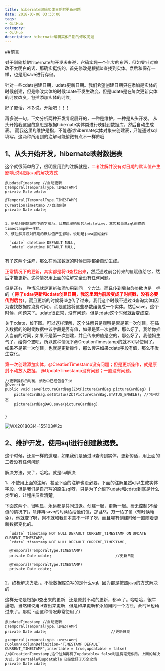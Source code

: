 ```yaml
---
title: hibernate编辑实体日期的更新问题
date: 2018-03-06 03:33:00
tags: 
- GitHub
category: 
- GitHub
description: hibernate编辑实体日期的修改问题
---
```

<!-- image url 
https://raw.githubusercontent.com/HealerJean123/HealerJean123.github.io/master/blogImages

<font color="red"></font>
-->
##前言

对于刚刚接触hibernate的开发者来说，它确实是一个伟大的东西，但如果针对修改不太明白的话，那确实挺伤的。首先修改是根据id查找到实体。然后和保存一样，也是用save进行存储。

针对一些cdate创建日期，udate更新日期。我们希望创建日期只在添加是实体的时候创建，但是修改实体的时候cdate不发生改变，但是udate是在每次更新实体的时候改变，包括添加实体的时候。

好了废话，不多说。开始吧！！！

再多说一句，下文分析两种开发情况展开的，一种是维护，一种是从头开发。
从头开始我这里的意思是根据hibernate实体类进行映射到数据库，然后自动生成表。
而我这里的维护是指，不能通过hibernate实体对象来创建表，只能通过sql填写。这两种所用到的注解可能稍微有点不一样的哦

## 1、从头开始开发，hibernate映射数据表

这个就很简单的了，很明显用到的注解就是，<font color="red">二者注解并没有对日期的默认值产生影响,说明是java的解决方式</font>


```
@UpdateTimestamp //自动更新
@Temporal(TemporalType.TIMESTAMP)
private Date udate;

@Temporal(TemporalType.TIMESTAMP)
@CreationTimestamp //自动创建
private Date cdate;


1、所映射到数据库中的字段为，注意这里映射的为datetime，其实和自己sql创建的timestamp是一样的。
2、该注解并没对日期的默认值产生影响，说明是java层的操作

  `cdate` datetime DEFAULT NULL,
  `udate` datetime DEFAULT NULL,


```
有了这两个注解，那么在添加数据的时候日期都会自动生成。

<font color="red" >正常情况下的更新，其实都是将id查找出来</font>，然后通过前台传来的值赋值给它，然后才能更新。这种情况用上面的注解完全没有任何问题。


但是还有一种情况就是更新和添加用到同一个方法，而且传到后台的参数也是一样的（<font color="red" > **除了udae更新和cdate创建日期，我这里因为前段变成了时间戳，没有必要传到后台**</font>）。而且更新的时候将id也传了过来。我们这个时候不通过id查询实体(因为查找数据库浪费时间)，而是直接将这些参数组装成一个实体。然后save。这个时候，问题来了。udate很正常，没有问题。但是cdate这个时候就会变成空，

关于cdate，如下图。可以这样理解，这个注解只是观察是否是第一次创建，在插入数据的的时候数据中该字段是否有值，如果是第一次创建，那么好了，我给你插入当前的时间，如果不是第一次创建，并且传来的值是空的，那么好了，我他妈生气了，给你个空吧，所以这种情况下@CreationTimestamp的就不可以使用了。如果不是第一次创建，也就是更新操作，那么传来如果cdate字段有值，那么不发生变化。

<font color="red" >第一次创建添加实体，@CreationTimestamp没有问题；但是更新操作，就是原封不动放入数据。</font>
<font color="red" >@UpdateTimestamp没有问题；一直没有问题。</font>


```
//更新操作的时候，参数中已经包含了id
@Override
public void savePictureCardBag(ZbtPictureCardBag pictureCardBag) {
    pictureCardBag.setStatus(ZbtPictureCardBag.STATUS_ENABLE); //可用状态
    pictureCardBagDAO.save(pictureCardBag);


}
```
![WX20180314-155103@2x](https://raw.githubusercontent.com/HealerJean123/HealerJean123.github.io/master/blogImages/WX20180314-155103@2x.png)


## 2、维护开发，使用sql进行创建数据表。

这个时候，还是一样的道理，如果我们是通过id查询到实体，更新的话，用上面的二者没有任何问题

解决方法，来了，哈哈。就是sql解决

1、不使用上面的注解，甚至下面的注解也没必要，下面的注解虽然可以生成实体字段，但是我们是自己写的原生sql呀，只是为了介绍下udate和cdate到底是什么类型的，让程序员看清楚。

下面这两个，很明显，永远都是共同进退。创建一起，更新一起。毫无控制(不给值的情况下)。除非再save的时候给给他们值，那当然，万一给了值（有时候难免），他就变了呀，岂不就和我们本意不一样了呀。而且哪有创建时候一直随着更新数据变化的。


```
  `udate` timestamp NOT NULL DEFAULT CURRENT_TIMESTAMP ON UPDATE CURRENT_TIMESTAMP,
  `cdate` timestamp NOT NULL DEFAULT CURRENT_TIMESTAMP,
  
  @Temporal(TemporalType.TIMESTAMP)
  private Date udate;                             //更新日期

  @Temporal(TemporalType.TIMESTAMP)
  private Date cdate;


```

2、终极解决方法，。不管数据库总写的是什么sql。因为都是按照java的方式解决的

这样无论是根据id查出来的更新，还是原封不动的更新，都ok了。哈哈哈，很牛逼吧。当然建议用id查出来更新，但是如果更新和添加用同一个方法，此时id也给过来了。那就下面这种情况非常使用了）

```
@UpdateTimestamp //自动更新
@Temporal(TemporalType.TIMESTAMP)
private Date udate;                             //更新日期

@Temporal(TemporalType.TIMESTAMP)
@Column(columnDefinition="TIMESTAMP DEFAULT CURRENT_TIMESTAMP",insertable = true,updatable = false)
//@CreationTimestamp,这个注解再有了updatable= false时显得毫无作用，上面的解决方式，insertable和updatable 已经做好了万全之策
private Date cdate;


```




<!-- Gitalk 评论 start  -->

<link rel="stylesheet" href="https://unpkg.com/gitalk/dist/gitalk.css">
<script src="https://unpkg.com/gitalk@latest/dist/gitalk.min.js"></script> 
<div id="gitalk-container"></div>    
 <script type="text/javascript">
    var gitalk = new Gitalk({
		clientID: `1d164cd85549874d0e3a`,
		clientSecret: `527c3d223d1e6608953e835b547061037d140355`,
		repo: `HealerJean123.github.io`,
		owner: 'HealerJean123',
		admin: ['HealerJean123'],
		id: 'UDiR5fDXoimEQEAz',
    });
    gitalk.render('gitalk-container');
</script> 

<!-- Gitalk end -->

